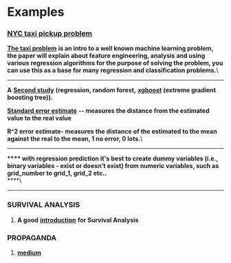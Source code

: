 # Examples

### [**NYC taxi pickup problem** ](http://www.vivekchoksi.com/papers/taxi\_pickups.pdf)

[**The taxi problem**](http://www.vivekchoksi.com/papers/taxi\_pickups.pdf) **is an intro to a well known machine learning problem, the paper will explain about feature engineering, analysis and using various regression algorithms for the purpose of solving the problem, you can use this as a base for many regression and classification problems.**\
****

**A** [**Second study**](http://blog.nycdatascience.com/student-works/predict-new-york-city-taxi-demand/) **(regression, random forest,** [**xgboost**](http://xgboost.readthedocs.io/en/latest/model.html) **(extreme gradient boosting tree)).**

[**Standard error estimate**](https://www.youtube.com/watch?v=r-txC-dpI-E\&index=4\&list=PLF596A4043DBEAE9C) **-- measures the distance from the estimated value to the real value**

**R^2 error estimate- measures the distance of the estimated to the mean against the real to the mean, 1 no error, 0 lots.**\
****

**\*\*\*\* with regression prediction it's best to create dummy variables (i.e., binary variables - exist or doesn't exist) from numeric variables, such as grid\_number to grid\_1, grid\_2 etc..**\
****\
****

### **SURVIVAL ANALYSIS**

1. **A good** [**introduction**](http://www.stat.columbia.edu/\~madigan/W2025/notes/survival.pdf) **for Survival Analysis**

### &#x20;**PROPAGANDA**

1. [**medium**](https://medium.com/@jihwangk/fine-grained-propaganda-detection-and-classification-with-bert-dfad4acaa321)
